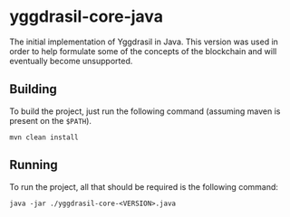 # yggdrasil-core-java
The initial implementation of Yggdrasil in Java. This version was used in order to help formulate some of the concepts of the blockchain and will eventually become unsupported.

## Building
To build the project, just run the following command (assuming maven is present on the `$PATH`).
```
mvn clean install
```

## Running
To run the project, all that should be required is the following command:
```
java -jar ./yggdrasil-core-<VERSION>.java
```
